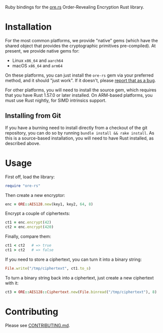 Ruby bindings for the [ore.rs](https://github.com/cipherstash/ore.rs) Order-Revealing Encryption Rust library.


# Installation

For the most common platforms, we provide "native" gems (which have the shared
object that provides the cryptographic primitives pre-compiled).  At present,
we provide native gems for:

* Linux `x86_64` and `aarch64`
* macOS `x86_64` and `arm64`

On these platforms, you can just install the `ore-rs` gem via your preferred
method, and it should "just work".  If it doesn't, please [report that as a
bug](https://github.com/cipherstash/ruby-ore-rs/issues).

For other platforms, you will need to install the source gem, which requires
that you have Rust 1.57.0 or later installed.  On ARM-based platforms, you must
use Rust nightly, for SIMD intrinsics support.

## Installing from Git

If you have a burning need to install directly from a checkout of the git
repository, you can do so by running `bundle install && rake install`.  As this
is a source-based installation, you will need to have Rust installed, as
described above.


# Usage

First off, load the library:

```ruby
require "ore-rs"
```

Then create a new encryptor:

```ruby
enc = ORE::AES128.new(key1, key2, 64, 8)
```

Encrypt a couple of ciphertexts:

```ruby
ct1 = enc.encrypt(42)
ct2 = enc.encrypt(420)
```

Finally, compare them:

```ruby
ct1 < ct2   # => true
ct1 > ct2   # => false
```

If you need to store a ciphertext, you can turn it into a binary string:

```ruby
File.write("/tmp/ciphertext", ct1.to_s)
```

To turn a binary string back into a ciphertext, just create a new ciphertext with it:

```ruby
ct3 = ORE::AES128::Ciphertext.new(File.binread("/tmp/ciphertext"), 8)
```


# Contributing

Please see [CONTRIBUTING.md](CONTRIBUTING.md).
